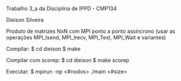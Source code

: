 Trabalho 3_a da Disciplina de IPPD - CMP134

Dieison Silveira

Produto de matrizes NxN com MPI ponto a ponto assíncrono (usar as operações MPI_Isend, MPI_Irecv, MPI_Test, MPI_Wait e variantes)

Compilar:
$ cd dieison
$ make

Compilar com scorep:
$ cd dieison
$ make scorep

Executar:
$ mpirun -np <#nodos> ./main <#size> 